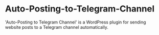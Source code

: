 # Auto-Posting-to-Telegram-Channel
'Auto-Posting to Telegram Channel' is a WordPress plugin for sending website posts to a Telegram channel automatically.
